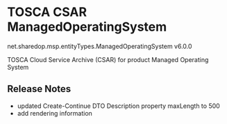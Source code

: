 # TOSCA CSAR ManagedOperatingSystem

net.sharedop.msp.entityTypes.ManagedOperatingSystem v6.0.0

TOSCA Cloud Service Archive (CSAR) for product Managed Operating System

## Release Notes

* updated Create-Continue DTO Description property maxLength to 500
* add rendering information
